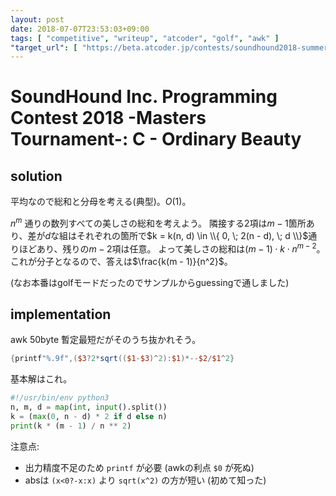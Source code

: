 ```yaml
---
layout: post
date: 2018-07-07T23:53:03+09:00
tags: [ "competitive", "writeup", "atcoder", "golf", "awk" ]
"target_url": [ "https://beta.atcoder.jp/contests/soundhound2018-summer-qual/tasks/soundhound2018_summer_qual_c" ]
---
```


# SoundHound Inc. Programming Contest 2018 -Masters Tournament-: C - Ordinary Beauty

## solution

平均なので総和と分母を考える(典型)。$O(1)$。

$n^m$ 通りの数列すべての美しさの総和を考えよう。
隣接する$2$項は$m - 1$箇所あり、差が$d$な組はそれぞれの箇所で$k = k(n, d) \in \\{ 0, \; 2(n - d), \; d \\}$通りほどあり、残りの$m - 2$項は任意。
よって美しさの総和は$(m - 1) \cdot k \cdot n^{m - 2}$。
これが分子となるので、答えは$\frac{k(m - 1)}{n^2}$。

(なお本番はgolfモードだったのでサンプルからguessingで通しました)

## implementation

awk $50$byte 暫定最短だがそのうち抜かれそう。

``` awk
{printf"%.9f",($3?2*sqrt(($1-$3)^2):$1)*--$2/$1^2}
```

基本解はこれ。

``` python
#!/usr/bin/env python3
n, m, d = map(int, input().split())
k = (max(0, n - d) * 2 if d else n)
print(k * (m - 1) / n ** 2)
```

注意点:

-   出力精度不足のため `printf` が必要 (awkの利点 `$0` が死ぬ)
-   absは `(x<0?-x:x)` より `sqrt(x^2)` の方が短い (初めて知った)
